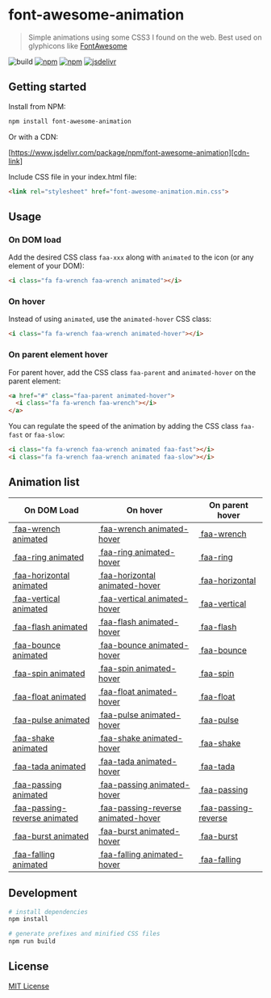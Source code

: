 # font-awesome-animation 

> Simple animations using some CSS3 I found on the web.
> Best used on glyphicons like [FontAwesome][]

![build](https://github.com/l-lin/font-awesome-animation/workflows/build/badge.svg)
[![npm](https://img.shields.io/npm/v/font-awesome-animation.svg)][npm-link]
[![npm](https://img.shields.io/npm/dm/font-awesome-animation.svg)][npm-link]
[![jsdelivr](https://data.jsdelivr.com/v1/package/npm/font-awesome-animation/badge?style=rounded)][cdn-link]

## Getting started

Install from NPM:

```bash
npm install font-awesome-animation
```

Or with a CDN:

[https://www.jsdelivr.com/package/npm/font-awesome-animation][cdn-link]

Include CSS file in your index.html file:

```html
<link rel="stylesheet" href="font-awesome-animation.min.css">
```

## Usage
### On DOM load

Add the desired CSS class `faa-xxx` along with `animated` to the icon (or any element of your DOM):

```html
<i class="fa fa-wrench faa-wrench animated"></i>
```

### On hover

Instead of using `animated`, use the `animated-hover` CSS class:

```html
<i class="fa fa-wrench faa-wrench animated-hover"></i>
```

### On parent element hover

For parent hover, add the CSS class `faa-parent` and `animated-hover` on the parent element:

```html
<a href="#" class="faa-parent animated-hover">
  <i class="fa fa-wrench faa-wrench"></i>
</a>
```

You can regulate the speed of the animation by adding the CSS class `faa-fast` or `faa-slow`:

```html
<i class="fa fa-wrench faa-wrench animated faa-fast"></i>
<i class="fa fa-wrench faa-wrench animated faa-slow"></i>
```

## Animation list

<link rel="stylesheet" href="https://cdn.jsdelivr.net/npm/font-awesome@4.7.0/css/font-awesome.min.css">
<link rel="stylesheet" href="https://cdn.jsdelivr.net/npm/font-awesome-animation/css/font-awesome-animation.min.css">

| On DOM Load | On hover | On parent hover |
|-------------|----------|-----------------|
|<a href="#"><i class="fa fa-wrench faa-wrench animated"></i>&nbsp;faa-wrench animated</a>|<a href="#"><i class="fa fa-wrench faa-wrench animated"></i>&nbsp;faa-wrench animated-hover</a>|<a href="#" class="faa-parent animated-hover"><i class="fa fa-wrench faa-wrench"></i>&nbsp;faa-wrench</a>|
|<a href="#"><i class="fa fa-bell faa-ring animated"></i>&nbsp;faa-ring animated</a>|<a href="#"><i class="fa fa-bell faa-ring animated"></i>&nbsp;faa-ring animated-hover</a>|<a href="#" class="faa-parent animated-hover"><i class="fa fa-bell faa-ring"></i>&nbsp;faa-ring</a>|
|<a href="#"><i class="fa fa-envelope faa-horizontal animated"></i>&nbsp;faa-horizontal animated</a>|<a href="#"><i class="fa fa-envelope faa-horizontal animated"></i>&nbsp;faa-horizontal animated-hover</a>|<a href="#" class="faa-parent animated-hover"><i class="fa fa-envelope faa-horizontal"></i>&nbsp;faa-horizontal</a>|
|<a href="#"><i class="fa fa-thumbs-o-up faa-vertical animated"></i>&nbsp;faa-vertical animated</a>|<a href="#"><i class="fa fa-thumbs-o-up faa-vertical animated"></i>&nbsp;faa-vertical animated-hover</a>|<a href="#" class="faa-parent animated-hover"><i class="fa fa-thumbs-o-up faa-vertical"></i>&nbsp;faa-vertical</a>|
|<a href="#"><i class="fa fa-warning faa-flash animated"></i>&nbsp;faa-flash animated</a>|<a href="#"><i class="fa fa-warning faa-flash animated"></i>&nbsp;faa-flash animated-hover</a>|<a href="#" class="faa-parent animated-hover"><i class="fa fa-warning faa-flash"></i>&nbsp;faa-flash</a>|
|<a href="#"><i class="fa fa-thumbs-o-up faa-bounce animated"></i>&nbsp;faa-bounce animated</a>|<a href="#"><i class="fa fa-thumbs-o-up faa-bounce animated"></i>&nbsp;faa-bounce animated-hover</a>|<a href="#" class="faa-parent animated-hover"><i class="fa fa-thumbs-o-up faa-bounce"></i>&nbsp;faa-bounce</a>|
|<a href="#"><i class="fa fa-spinner faa-spin animated"></i>&nbsp;faa-spin animated</a>|<a href="#"><i class="fa fa-spinner faa-spin animated"></i>&nbsp;faa-spin animated-hover</a>|<a href="#" class="faa-parent animated-hover"><i class="fa fa-spinner faa-spin"></i>&nbsp;faa-spin</a>|
|<a href="#"><i class="fa fa-plane faa-float animated"></i>&nbsp;faa-float animated</a>|<a href="#"><i class="fa fa-plane faa-float animated"></i>&nbsp;faa-float animated-hover</a>|<a href="#" class="faa-parent animated-hover"><i class="fa fa-plane faa-float"></i>&nbsp;faa-float</a>|
|<a href="#"><i class="fa fa-heart faa-pulse animated"></i>&nbsp;faa-pulse animated</a>|<a href="#"><i class="fa fa-heart faa-pulse animated"></i>&nbsp;faa-pulse animated-hover</a>|<a href="#" class="faa-parent animated-hover"><i class="fa fa-heart faa-pulse"></i>&nbsp;faa-pulse</a>|
|<a href="#"><i class="fa fa-envelope faa-shake animated"></i>&nbsp;faa-shake animated</a>|<a href="#"><i class="fa fa-envelope faa-shake animated"></i>&nbsp;faa-shake animated-hover</a>|<a href="#" class="faa-parent animated-hover"><i class="fa fa-envelope faa-shake"></i>&nbsp;faa-shake</a>|
|<a href="#"><i class="fa fa-trophy faa-tada animated"></i>&nbsp;faa-tada animated</a>|<a href="#"><i class="fa fa-trophy faa-tada animated"></i>&nbsp;faa-tada animated-hover</a>|<a href="#" class="faa-parent animated-hover"><i class="fa fa-trophy faa-tada"></i>&nbsp;faa-tada</a>|
|<a href="#"><i class="fa fa-space-shuttle faa-passing animated"></i>&nbsp;faa-passing animated</a>|<a href="#"><i class="fa fa-space-shuttle faa-passing animated"></i>&nbsp;faa-passing animated-hover</a>|<a href="#" class="faa-parent animated-hover"><i class="fa fa-space-shuttle faa-passing"></i>&nbsp;faa-passing</a>|
|<a href="#"><i class="fa fa-space-shuttle faa-passing-reverse animated"></i>&nbsp;faa-passing-reverse animated</a>|<a href="#"><i class="fa fa-space-shuttle faa-passing-reverse animated"></i>&nbsp;faa-passing-reverse animated-hover</a>|<a href="#" class="faa-parent animated-hover"><i class="fa fa-space-shuttle faa-passing-reverse"></i>&nbsp;faa-passing-reverse</a>|
|<a href="#"><i class="fa fa-circle-o faa-burst animated"></i>&nbsp;faa-burst animated</a>|<a href="#"><i class="fa fa-circle-o faa-burst animated"></i>&nbsp;faa-burst animated-hover</a>|<a href="#" class="faa-parent animated-hover"><i class="fa fa-circle-o faa-burst"></i>&nbsp;faa-burst</a>|
|<a href="#"><i class="fa fa-star-o faa-falling animated"></i>&nbsp;faa-falling animated</a>|<a href="#"><i class="fa fa-star-o faa-falling animated"></i>&nbsp;faa-falling animated-hover</a>|<a href="#" class="faa-parent animated-hover"><i class="fa fa-star-o faa-falling"></i>&nbsp;faa-falling</a>|

## Development

```bash
# install dependencies
npm install

# generate prefixes and minified CSS files
npm run build
```

## License

[MIT License](LICENSE)

[FontAwesome]: https://fontawesome.com/
[npm-link]: https://www.npmjs.com/package/font-awesome-animation
[cdn-link]: https://www.jsdelivr.com/package/npm/font-awesome-animation

